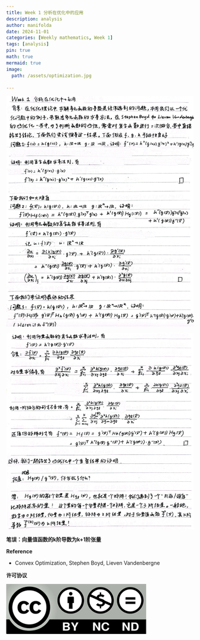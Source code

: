 ```yaml
---
title: Week 1 分析在优化中的应用
description: analysis
author: manifolda
date: 2024-11-01 
categories: [Weekly mathematics, Week 1]
tags: [analysis]
pin: true
math: true
mermaid: true
image:
  path: /assets/optimization.jpg

---
```


![alt text](../assets/week1_1.jpg)

![alt text](../assets/week1_2.jpg)

**笔误：向量值函数的k阶导数为k+1阶张量**

**Reference**
* Convex Optimization, Stephen Boyd, Lieven Vandenbergne

**许可协议**


![alt text](../assets/ccbyncnd.png)
